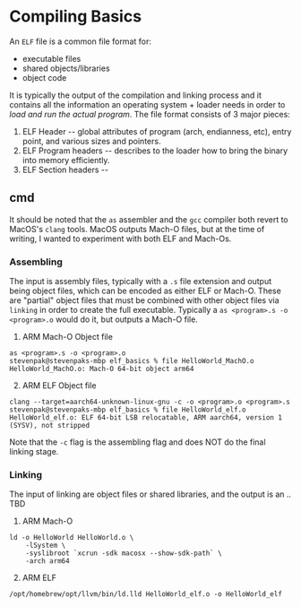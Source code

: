 # Compiling Basics

An `ELF` file is a common file format for:
- executable files
- shared objects/libraries
- object code 

It is typically the output of the compilation and linking process and it contains all the information
an operating system + loader needs in order to *load and run the actual program*.
The file format consists of 3 major pieces:

1. ELF Header -- global attributes of program (arch, endianness, etc), entry point, and various sizes and pointers.
2. ELF Program headers -- describes to the loader how to bring the binary into memory efficiently.
3. ELF Section headers --


## cmd
It should be noted that the `as` assembler and the `gcc` compiler both
revert to MacOS's `clang` tools.
MacOS outputs Mach-O files, but at the time of writing, I wanted to 
experiment with both ELF and Mach-Os.

### Assembling
The input is assembly files, typically with a `.s` file extension and output being object files, which can be encoded as either
ELF or Mach-O. These are "partial" object files that must be combined with
other object files via `linking` in order to create the full executable.
Typically a `as <program>.s -o <program>.o` would do it, but outputs a Mach-O
file.

1. ARM Mach-O Object file
```
as <program>.s -o <program>.o
stevenpak@stevenpaks-mbp elf_basics % file HelloWorld_MachO.o 
HelloWorld_MachO.o: Mach-O 64-bit object arm64
``` 

2. ARM ELF Object file
```
clang --target=aarch64-unknown-linux-gnu -c -o <program>.o <program>.s
stevenpak@stevenpaks-mbp elf_basics % file HelloWorld_elf.o 
HelloWorld_elf.o: ELF 64-bit LSB relocatable, ARM aarch64, version 1 (SYSV), not stripped
```
Note that the `-c` flag is the assembling flag and does NOT do the final linking stage.

### Linking
The input of linking are object files or shared libraries, and the output is an .. TBD

1. ARM Mach-O 
```
ld -o HelloWorld HelloWorld.o \
	-lSystem \
	-syslibroot `xcrun -sdk macosx --show-sdk-path` \
	-arch arm64
```

2. ARM ELF
```
/opt/homebrew/opt/llvm/bin/ld.lld HelloWorld_elf.o -o HelloWorld_elf
```
